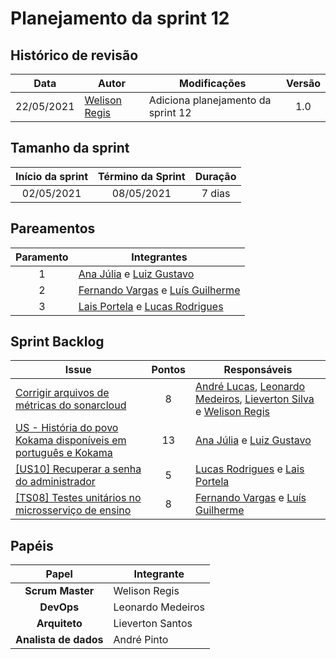 # Planejamento da sprint 12

## Histórico de revisão

|    Data    | Autor                                           | Modificações                       | Versão |
| :--------: | ----------------------------------------------- | ---------------------------------- | :----: |
| 22/05/2021 | [Welison Regis](http://www.github.com/WelisonR) | Adiciona planejamento da sprint 12 |  1.0   |

## Tamanho da sprint

| Início da sprint | Término da Sprint | Duração |
| :--------------: | :---------------: | :-----: |
|    02/05/2021    |    08/05/2021     | 7 dias  |

## Pareamentos

| Paramento | Integrantes                                                                                                |
| :-------: | ---------------------------------------------------------------------------------------------------------- |
|     1     | [Ana Júlia](http://www.github.com/aluzianobriceno) e [Luiz Gustavo](http://www.github.com/LightZX)         |
|     2     | [Fernando Vargas](http://www.github.com/SFernandoS) e [Luís Guilherme](http://www.github.com/luisgaboardi) |
|     3     | [Lais Portela](http://www.github.com/laispa) e [Lucas Rodrigues](http://www.github.com/nickby2)            |

## Sprint Backlog

| Issue                                                                                                                                      | Pontos | Responsáveis                                                                                                                                                                                       |
| ------------------------------------------------------------------------------------------------------------------------------------------ | :----: | -------------------------------------------------------------------------------------------------------------------------------------------------------------------------------------------------- |
| [Corrigir arquivos de métricas do sonarcloud](https://github.com//fga-eps-mds/2020.2-Projeto-Kokama-Wiki/issues/181)                       |   8    | [André Lucas](https://github.com/andrelucax), [Leonardo Medeiros](https://github.com/leomedeiros1), [Lieverton Silva](https://github.com/lievertom) e [Welison Regis](https://github.com/WelisonR) |
| [US - História do povo Kokama disponíveis em português e Kokama](https://github.com//fga-eps-mds/2020.2-Projeto-Kokama-Wiki/issues/151)    |   13   | [Ana Júlia](https://github.com/aluzianobriceno) e [Luiz Gustavo](https://github.com/LightZX)                                                                                                       |
| [[US10] Recuperar a senha do administrador ](https://github.com//fga-eps-mds/2020.2-Projeto-Kokama-Wiki/issues/124)                        |   5    | [Lucas Rodrigues](https://github.com/nickby2) e [Lais Portela](https://github.com/laispa)                                                                                                          |
| [[TS08] Testes unitários no microsserviço de ensino](https://github.com//fga-eps-mds/2020.2-Projeto-Kokama-Wiki/issues/164)                |   8    | [Fernando Vargas](https://github.com/SFernandoS) e [Luís Guilherme](https://github.com/luisgaboardi)                                                                                               |

## Papéis

|         Papel         | Integrante        |
| :-------------------: | ----------------- |
|   **Scrum Master**    | Welison Regis     |
|      **DevOps**       | Leonardo Medeiros |
|     **Arquiteto**     | Lieverton Santos  |
| **Analista de dados** | André Pinto       |
